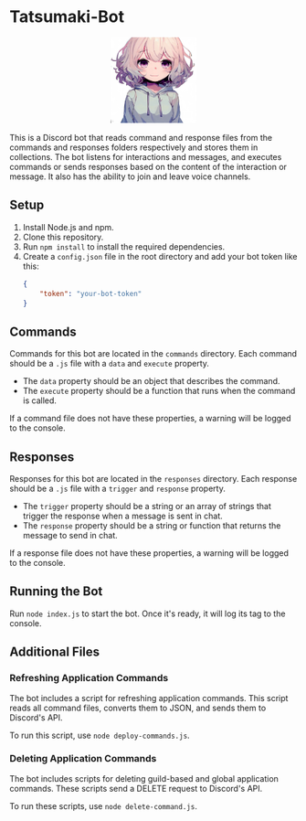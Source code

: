 # Tatsumaki-Bot
<p align="center">
    <img src="assets\tatsumaki.jpg" width=150 >
</p>
This is a Discord bot that reads command and response files from the commands and responses folders respectively and stores them in collections. The bot listens for interactions and messages, and executes commands or sends responses based on the content of the interaction or message. It also has the ability to join and leave voice channels.

## Setup

1. Install Node.js and npm.
2. Clone this repository.
3. Run `npm install` to install the required dependencies.
4. Create a `config.json` file in the root directory and add your bot token like this:
    ```json
    {
        "token": "your-bot-token"
    }
    ```

## Commands

Commands for this bot are located in the `commands` directory. Each command should be a `.js` file with a `data` and `execute` property.

- The `data` property should be an object that describes the command.
- The `execute` property should be a function that runs when the command is called.

If a command file does not have these properties, a warning will be logged to the console.

## Responses

Responses for this bot are located in the `responses` directory. Each response should be a `.js` file with a `trigger` and `response` property.

- The `trigger` property should be a string or an array of strings that trigger the response when a message is sent in chat.
- The `response` property should be a string or function that returns the message to send in chat.

If a response file does not have these properties, a warning will be logged to the console.

## Running the Bot

Run `node index.js` to start the bot. Once it's ready, it will log its tag to the console.

## Additional Files

### Refreshing Application Commands

The bot includes a script for refreshing application commands. This script reads all command files, converts them to JSON, and sends them to Discord's API.

To run this script, use `node deploy-commands.js`.

### Deleting Application Commands

The bot includes scripts for deleting guild-based and global application commands. These scripts send a DELETE request to Discord's API.

To run these scripts, use `node delete-command.js`.